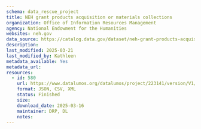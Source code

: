 ```yaml
---
schema: data_rescue_project 
title: NEH grant products acquisition or materials collections
organization: Office of Information Resources Management
agency: National Endowment for the Humanities
websites: neh.gov
data_source: https://catalog.data.gov/dataset/neh-grant-products-acquisition-or-materials-collections
description: 
last_modified: 2025-03-21
last_modified_by: Kathleen
metadata_available: Yes
metadata_url: 
resources:
  - id: 580
    url: https://www.datalumos.org/datalumos/project/223141/version/V1/view
    format: JSON, CSV, XML
    status: Finished
    size: 
    download_date: 2025-03-16
    maintainer: DRP, DL
    notes: 
---
```

